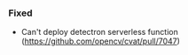 ### Fixed

- Can't deploy detectron serverless function
  (<https://github.com/opencv/cvat/pull/7047>)
